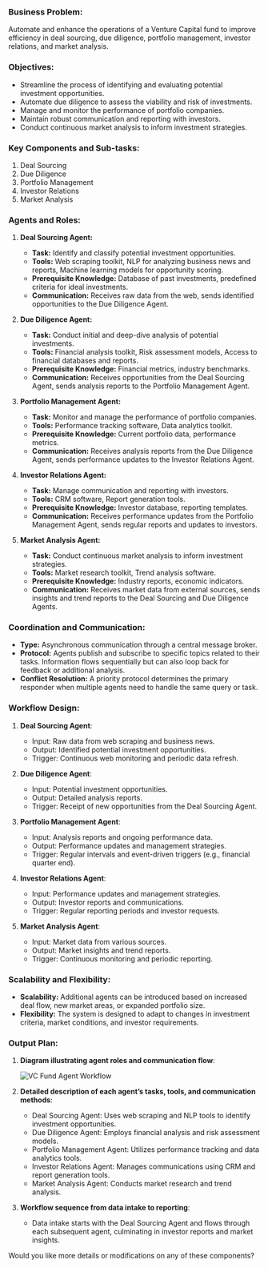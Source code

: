 

### Business Problem:
Automate and enhance the operations of a Venture Capital fund to improve efficiency in deal sourcing, due diligence, portfolio management, investor relations, and market analysis.

### Objectives:
- Streamline the process of identifying and evaluating potential investment opportunities.
- Automate due diligence to assess the viability and risk of investments.
- Manage and monitor the performance of portfolio companies.
- Maintain robust communication and reporting with investors.
- Conduct continuous market analysis to inform investment strategies.

### Key Components and Sub-tasks:
1. Deal Sourcing
2. Due Diligence
3. Portfolio Management
4. Investor Relations
5. Market Analysis

### Agents and Roles:
1. **Deal Sourcing Agent:**
   - **Task:** Identify and classify potential investment opportunities.
   - **Tools:** Web scraping toolkit, NLP for analyzing business news and reports, Machine learning models for opportunity scoring.
   - **Prerequisite Knowledge:** Database of past investments, predefined criteria for ideal investments.
   - **Communication:** Receives raw data from the web, sends identified opportunities to the Due Diligence Agent.

2. **Due Diligence Agent:**
   - **Task:** Conduct initial and deep-dive analysis of potential investments.
   - **Tools:** Financial analysis toolkit, Risk assessment models, Access to financial databases and reports.
   - **Prerequisite Knowledge:** Financial metrics, industry benchmarks.
   - **Communication:** Receives opportunities from the Deal Sourcing Agent, sends analysis reports to the Portfolio Management Agent.

3. **Portfolio Management Agent:**
   - **Task:** Monitor and manage the performance of portfolio companies.
   - **Tools:** Performance tracking software, Data analytics toolkit.
   - **Prerequisite Knowledge:** Current portfolio data, performance metrics.
   - **Communication:** Receives analysis reports from the Due Diligence Agent, sends performance updates to the Investor Relations Agent.

4. **Investor Relations Agent:**
   - **Task:** Manage communication and reporting with investors.
   - **Tools:** CRM software, Report generation tools.
   - **Prerequisite Knowledge:** Investor database, reporting templates.
   - **Communication:** Receives performance updates from the Portfolio Management Agent, sends regular reports and updates to investors.

5. **Market Analysis Agent:**
   - **Task:** Conduct continuous market analysis to inform investment strategies.
   - **Tools:** Market research toolkit, Trend analysis software.
   - **Prerequisite Knowledge:** Industry reports, economic indicators.
   - **Communication:** Receives market data from external sources, sends insights and trend reports to the Deal Sourcing and Due Diligence Agents.

### Coordination and Communication:
- **Type:** Asynchronous communication through a central message broker.
- **Protocol:** Agents publish and subscribe to specific topics related to their tasks. Information flows sequentially but can also loop back for feedback or additional analysis.
- **Conflict Resolution:** A priority protocol determines the primary responder when multiple agents need to handle the same query or task.

### Workflow Design:
1. **Deal Sourcing Agent**:
   - Input: Raw data from web scraping and business news.
   - Output: Identified potential investment opportunities.
   - Trigger: Continuous web monitoring and periodic data refresh.

2. **Due Diligence Agent**:
   - Input: Potential investment opportunities.
   - Output: Detailed analysis reports.
   - Trigger: Receipt of new opportunities from the Deal Sourcing Agent.

3. **Portfolio Management Agent**:
   - Input: Analysis reports and ongoing performance data.
   - Output: Performance updates and management strategies.
   - Trigger: Regular intervals and event-driven triggers (e.g., financial quarter end).

4. **Investor Relations Agent**:
   - Input: Performance updates and management strategies.
   - Output: Investor reports and communications.
   - Trigger: Regular reporting periods and investor requests.

5. **Market Analysis Agent**:
   - Input: Market data from various sources.
   - Output: Market insights and trend reports.
   - Trigger: Continuous monitoring and periodic reporting.

### Scalability and Flexibility:
- **Scalability:** Additional agents can be introduced based on increased deal flow, new market areas, or expanded portfolio size.
- **Flexibility:** The system is designed to adapt to changes in investment criteria, market conditions, and investor requirements.

### Output Plan:
1. **Diagram illustrating agent roles and communication flow**:

   ![VC Fund Agent Workflow](https://example.com/vc-fund-agent-workflow)

2. **Detailed description of each agent’s tasks, tools, and communication methods**:
   - Deal Sourcing Agent: Uses web scraping and NLP tools to identify investment opportunities.
   - Due Diligence Agent: Employs financial analysis and risk assessment models.
   - Portfolio Management Agent: Utilizes performance tracking and data analytics tools.
   - Investor Relations Agent: Manages communications using CRM and report generation tools.
   - Market Analysis Agent: Conducts market research and trend analysis.

3. **Workflow sequence from data intake to reporting**:
   - Data intake starts with the Deal Sourcing Agent and flows through each subsequent agent, culminating in investor reports and market insights.

Would you like more details or modifications on any of these components?